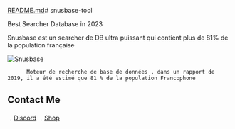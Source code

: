 [README.md](https://github.com/user-attachments/files/16660591/README.md)# snusbase-tool

Best Searcher Database in 2023

Snusbase est un searcher de DB ultra puissant qui contient plus de 81% de la population française

![Snusbase](https://github.com/discordToolsFR/Snusbase/assets/153363674/070db38e-a05d-4485-9280-b98cffae7db4)



          Moteur de recherche de base de données , dans un rapport de 2019, il a été estimé que 81 % de la population Francophone 



## Contact Me

﹒[Discord](https://discord.gg/stakepredictor)
﹒[Shop](https://iwcommunity.sellpass.io/)

